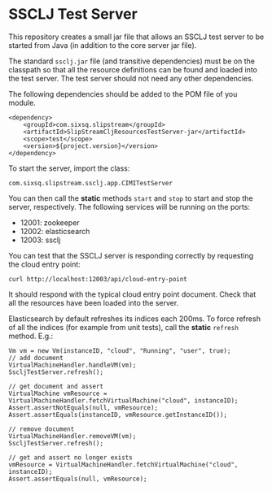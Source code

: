 SSCLJ Test Server
=================

This repository creates a small jar file that allows an SSCLJ
test server to be started from Java (in addition to the core server
jar file).

The standard `ssclj.jar` file (and transitive dependencies) must be on
the classpath so that all the resource definitions can be found and
loaded into the test server.  The test server should not need any
other dependencies.

The following dependencies should be added to the POM file of you module.

	<dependency>
		<groupId>com.sixsq.slipstream</groupId>
		<artifactId>SlipStreamCljResourcesTestServer-jar</artifactId>
		<scope>test</scope>
		<version>${project.version}</version>
	</dependency>


To start the server, import the class:

    com.sixsq.slipstream.ssclj.app.CIMITestServer

You can then call the **static** methods `start` and `stop` to start
and stop the server, respectively. The following services will be
running on the ports:

 - 12001: zookeeper
 - 12002: elasticsearch
 - 12003: ssclj

You can test that the SSCLJ server is responding correctly by
requesting the cloud entry point:

    curl http://localhost:12003/api/cloud-entry-point

It should respond with the typical cloud entry point document. Check
that all the resources have been loaded into the server.

Elasticsearch by default refreshes its indices each 200ms.  To force
refresh of all the indices (for example from unit tests), call the
**static** `refresh` method.  E.g.:

    Vm vm = new Vm(instanceID, "cloud", "Running", "user", true);
    // add document
    VirtualMachineHandler.handleVM(vm);
    SscljTestServer.refresh();

    // get document and assert
    VirtualMachine vmResource = VirtualMachineHandler.fetchVirtualMachine("cloud", instanceID);
    Assert.assertNotEquals(null, vmResource);
    Assert.assertEquals(instanceID, vmResource.getInstanceID());

    // remove document
    VirtualMachineHandler.removeVM(vm);
    SscljTestServer.refresh();

    // get and assert no longer exists
    vmResource = VirtualMachineHandler.fetchVirtualMachine("cloud", instanceID);
    Assert.assertEquals(null, vmResource);

